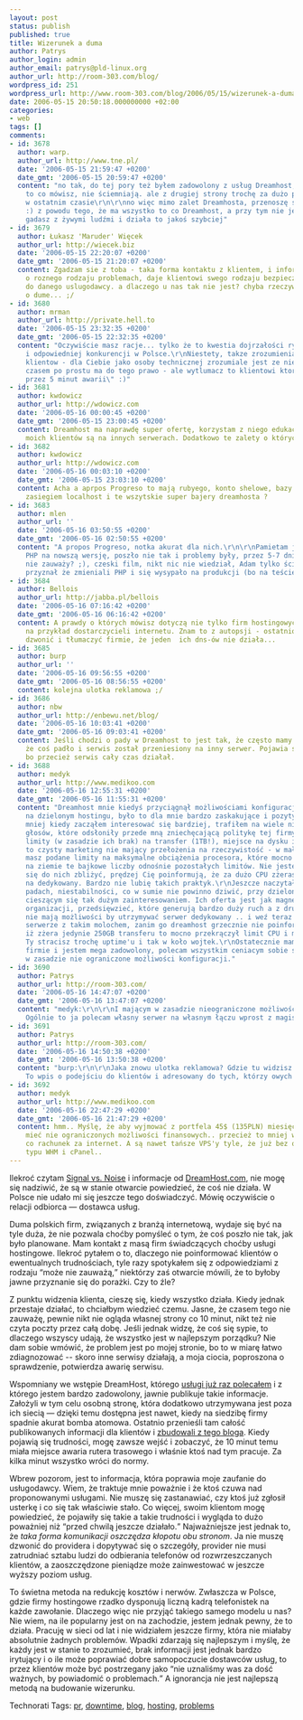 ```yaml
---
layout: post
status: publish
published: true
title: Wizerunek a duma
author: Patrys
author_login: admin
author_email: patrys@pld-linux.org
author_url: http://room-303.com/blog/
wordpress_id: 251
wordpress_url: http://www.room-303.com/blog/2006/05/15/wizerunek-a-duma/
date: 2006-05-15 20:50:18.000000000 +02:00
categories:
- web
tags: []
comments:
- id: 3678
  author: warp.
  author_url: http://www.tne.pl/
  date: '2006-05-15 21:59:47 +0200'
  date_gmt: '2006-05-15 20:59:47 +0200'
  content: "no tak, do tej pory też byłem zadowolony z usług Dreamhost, potwierdzam
    to co mówisz, nie ściemniają. ale z drugiej strony trochę za dużo padów mieli
    w ostatnim czasie\r\n\r\nno więc mimo zalet Dreamhosta, przenoszę się do Progreso
    :) z powodu tego, że ma wszystko to co Dreamhost, a przy tym nie jest taką fabryką,
    gadasz z żywymi ludźmi i działa to jakoś szybciej"
- id: 3679
  author: Łukasz 'Maruder' Więcek
  author_url: http://wiecek.biz
  date: '2006-05-15 22:20:07 +0200'
  date_gmt: '2006-05-15 21:20:07 +0200'
  content: Zgadzam sie z toba - taka forma kontaktu z klientem, i informowanie go
    o roznego rodzaju problemach, daje klientowi swego rodzaju bezpieczenstwo i zaufanie
    do danego uslugodawcy. a dlaczego u nas tak nie jest? chyba rzeczywiscie chdzi
    o dume... ;/
- id: 3680
  author: mrman
  author_url: http://private.hell.to
  date: '2006-05-15 23:32:35 +0200'
  date_gmt: '2006-05-15 22:32:35 +0200'
  content: "Oczywiście masz racje... tylko że to kwestia dojrzałości rynku hostingowego
    i odpowiedniej konkurencji w Polsce.\r\nNiestety, takze zrozumienia i zmiany mentalnosci
    klientow - dla Ciebie jako osoby technicznej zrozumiale jest ze nie dziala - bo
    czasem po prostu ma do tego prawo - ale wytlumacz to klientowi ktory \"traci miliony
    przez 5 minut awarii\" :)"
- id: 3681
  author: kwdowicz
  author_url: http://wdowicz.com
  date: '2006-05-16 00:00:45 +0200'
  date_gmt: '2006-05-15 23:00:45 +0200'
  content: Dreamhost ma naprawdę super ofertę, korzystam z niego edukacyjnie. Strony
    moich klientów są na innych serwerach. Dodatkowo te zalety o których piszesz.
- id: 3682
  author: kwdowicz
  author_url: http://wdowicz.com
  date: '2006-05-16 00:03:10 +0200'
  date_gmt: '2006-05-15 23:03:10 +0200'
  content: Acha a aprpos Progreso to mają rubyego, konto shelowe, bazy danych poza
    zasiegiem localhost i te wszytskie super bajery dreamhosta ?
- id: 3683
  author: mlen
  author_url: ''
  date: '2006-05-16 03:50:55 +0200'
  date_gmt: '2006-05-16 02:50:55 +0200'
  content: "A propos Progreso, notka akurat dla nich.\r\n\r\nPamietam jak zmieniali
    PHP na nowszą wersję, poszło nie tak i problemy były, przez 5-7 dni (może nikt
    nie zauważy? ;), czeski film, nikt nic nie wiedział, Adam tylko ściemniał, później
    przyznał że zmieniali PHP i się wysypało na produkcji (bo na teście rychło działało)."
- id: 3684
  author: Bellois
  author_url: http://jabba.pl/bellois
  date: '2006-05-16 07:16:42 +0200'
  date_gmt: '2006-05-16 06:16:42 +0200'
  content: A prawdy o których mówisz dotyczą nie tylko firm hostingowych, ale też
    na przykład dostarczycieli internetu. Znam to z autopsji - ostatnio to ja musiałem
    dzwonić i tłumaczyć firmie, że jeden  ich dns-ów nie działa...
- id: 3685
  author: burp
  author_url: ''
  date: '2006-05-16 09:56:55 +0200'
  date_gmt: '2006-05-16 08:56:55 +0200'
  content: kolejna ulotka reklamowa ;/
- id: 3686
  author: nbw
  author_url: http://enbewu.net/blog/
  date: '2006-05-16 10:03:41 +0200'
  date_gmt: '2006-05-16 09:03:41 +0200'
  content: Jeśli chodzi o pady w Dreamhost to jest tak, że często mamy informację,
    że coś padło i serwis został przeniesiony na inny serwer. Pojawia się myśl "WTF?"
    bo przecież serwis cały czas działał.
- id: 3688
  author: medyk
  author_url: http://www.medikoo.com
  date: '2006-05-16 12:55:31 +0200'
  date_gmt: '2006-05-16 11:55:31 +0200'
  content: "Dreamhost mnie kiedyś przyciągnął możliwościami konfiguracji jakie daje
    na dzielonym hostingu, było to dla mnie bardzo zaskakujące i pozytywne.\r\nNie
    mniej kiedy zacząłem interesować się bardziej, trafiłem na wiele nie zadowolonych
    głosów, które odsłoniły przede mną zniechęcającą politykę tej firmy. Podają magiczne
    limity (w zasadzie ich brak) na transfer (1TB!), miejsce na dysku itd.. oczywiście
    to czysty marketing nie mający przełożenia na rzeczywistość - w małym druczku
    masz podane limity na maksymalne obciążenia procesora, które mocno sprowadzają
    na ziemie te bajkowe liczby odnośnie pozostałych limitów. Nie jesteś w stanie
    się do nich zbliżyć, prędzej Cię poinformują, że za dużo CPU zżerasz i zaproszą
    na dedykowany. Bardzo nie lubię takich praktyk.\r\nJeszcze naczytałem się o licznych
    padach, niestabilności, co w sumie nie powinno dziwić, przy dzielonym hostingu
    cieszącym się tak dużym zainteresowaniem. Ich oferta jest jak magnez dla różnych
    organizacji, przedsięwzieć, które generują bardzo duży ruch a z drugiej strony
    nie mają możliwości by utrzymywać serwer dedykowany .. i weź teraz bądź na jednym
    serwerze z takim molochem, zanim go dreamhost grzecznie nie poinformuje, że mimo
    iż zżera jedynie 250GB transferu to mocno przekrączył limit CPU i musi się wynieść,
    Ty stracisz trochę uptime'u i tak w koło wojtek.\r\nOstatecznie mam VPS'a w innej
    firmie i jestem mega zadowolony, polecam wszystkim ceniacym sobie stabilność i
    w zasadzie nie ograniczone możliwości konfiguracji."
- id: 3690
  author: Patrys
  author_url: http://room-303.com/
  date: '2006-05-16 14:47:07 +0200'
  date_gmt: '2006-05-16 13:47:07 +0200'
  content: "medyk:\r\n\r\nI mającym w zasadzie nieograniczone możliwości finansowe.
    Ogólnie to ja polecam własny serwer na własnym łączu wprost z magistrali 100 Mbit."
- id: 3691
  author: Patrys
  author_url: http://room-303.com/
  date: '2006-05-16 14:50:38 +0200'
  date_gmt: '2006-05-16 13:50:38 +0200'
  content: "burp:\r\n\r\nJaka znowu ulotka reklamowa? Gdzie tu widzisz jakąś reklamę?
    To wpis o podejściu do klientów i adresowany do tych, którzy owych klientów mają."
- id: 3692
  author: medyk
  author_url: http://www.medikoo.com
  date: '2006-05-16 22:47:29 +0200'
  date_gmt: '2006-05-16 21:47:29 +0200'
  content: hmm.. Myślę, że aby wyjmować z portfela 45$ (135PLN) miesięcznie nie trzeba
    mieć nie ograniczonych możliwości finansowych.. przecież to mniej więcej tyle
    co rachunek za internet. A są nawet tańsze VPS'y tyle, że już bez obsługi i dodatków
    typu WHM i cPanel..
---
```

<p>Ilekroć czytam <a href="http://37signals.com/svn/">Signal vs. Noise</a> i informacje od <a href="http://dreamhost.com/">DreamHost.com</a>, nie mogę się nadziwić, że są w stanie otwarcie powiedzieć, że coś nie działa. W Polsce nie udało mi się jeszcze tego doświadczyć. Mówię oczywiście o relacji odbiorca &mdash; dostawca usług.</p>

<p>Duma polskich firm, związanych z branżą internetową, wydaje się być na tyle duża, że nie pozwala choćby pomyśleć o tym, że coś poszło nie tak, jak było planowane. Mam kontakt z masą firm świadczących choćby usługi hostingowe. Ilekroć pytałem o to, dlaczego nie poinformować klientów o ewentualnych trudnościach, tyle razy spotykałem się z odpowiedziami z rodzaju <q>może nie zauważą,</q> niektórzy zaś otwarcie mówili, że to byłoby jawne przyznanie się do porażki. Czy to źle?</p>

<p>Z punktu widzenia klienta, cieszę się, kiedy wszystko działa. Kiedy jednak przestaje działać, to chciałbym wiedzieć czemu. Jasne, że czasem tego nie zauważę, pewnie nikt nie ogląda własnej strony co 10 minut, nikt też nie czyta poczty przez całą dobę. Jeśli jednak widzę, że coś się sypie, to dlaczego wszyscy udają, że wszystko jest w najlepszym porządku? Nie dam sobie wmówić, że problem jest po mojej stronie, bo to w miarę łatwo zdiagnozować -- skoro inne serwisy działają, a moja ciocia, poproszona o sprawdzenie, potwierdza awarię serwisu.</p>

<p>Wspomniany we wstępie DreamHost, którego <a href="http://www.room-303.com/blog/2006/01/05/dreamhost-oszalal/">usługi już raz polecałem</a> i z którego jestem bardzo zadowolony, jawnie publikuje takie informacje. Założyli w tym celu osobną stronę, która dodatkowo utrzymywana jest poza ich siecią &mdash; dzięki temu dostępna jest nawet, kiedy na siedzibę firmy spadnie akurat bomba atomowa. Ostatnio przenieśli tam całość publikowanych informacji dla klientów i <a href="http://dreamhoststatus.com/">zbudowali z tego bloga</a>. Kiedy pojawią się trudności, mogę zawsze wejść i zobaczyć, że 10 minut temu miała miejsce awaria rutera trasowego i właśnie ktoś nad tym pracuje. Za kilka minut wszystko wróci do normy.</p>

<p>Wbrew pozorom, jest to informacja, która poprawia moje zaufanie do usługodawcy. Wiem, że traktuje mnie poważnie i że ktoś czuwa nad proponowanymi usługami. Nie muszę się zastanawiać, czy ktoś już zgłosił usterkę i co się tak właściwie stało. Co więcej, swoim klientom mogę powiedzieć, że pojawiły się takie a takie trudności i wygląda to dużo poważniej niż <q>przed chwilą jeszcze działało.</q> Najważniejsze jest jednak to, że <em>taka forma komunikacji oszczędza kłopotu obu stronom</em>. Ja nie muszę dzwonić do providera i dopytywać się o szczegóły, provider nie musi zatrudniać sztabu ludzi do odbierania telefonów od rozwrzeszczanych klientów, a zaoszczędzone pieniądze może zainwestować w jeszcze wyższy poziom usług.</p>

<p>To świetna metoda na redukcję kosztów i nerwów. Zwłaszcza w Polsce, gdzie firmy hostingowe rzadko dysponują liczną kadrą telefonistek na każde zawołanie. Dlaczego więc nie przyjąć takiego samego modelu u nas? Nie wiem, na ile popularny jest on na zachodzie, jestem jednak pewny, że to działa. Pracuję w sieci od lat i nie widziałem jeszcze firmy, która nie miałaby absolutnie żadnych problemów. Wpadki zdarzają się najlepszym i myślę, że każdy jest w stanie to zrozumieć, brak informacji jest jednak bardzo irytujący i o ile może poprawiać dobre samopoczucie dostawców usług, to przez klientów może być postrzegany jako <q>nie uznaliśmy was za dość ważnych, by powiadomić o problemach.</q> A ignorancja nie jest najlepszą metodą na budowanie wizerunku.</p>

Technorati Tags: <a href="http://technorati.com/tag/pr" rel="tag">pr</a>, <a href="http://technorati.com/tag/downtime" rel="tag">downtime</a>, <a href="http://technorati.com/tag/blog" rel="tag">blog</a>, <a href="http://technorati.com/tag/hosting" rel="tag">hosting</a>, <a href="http://technorati.com/tag/problems" rel="tag">problems</a>
